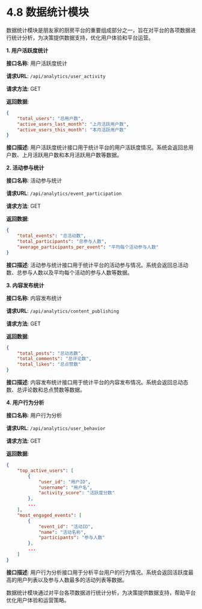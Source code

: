 # 4.8 数据统计模块

数据统计模块是朋友家的厨房平台的重要组成部分之一，旨在对平台的各项数据进行统计分析，为决策提供数据支持，优化用户体验和平台运营。

**1. 用户活跃度统计**

**接口名称**: 用户活跃度统计

**请求URL**: `/api/analytics/user_activity`

**请求方法**: GET

**返回数据**:

```json
{
    "total_users": "总用户数",
    "active_users_last_month": "上月活跃用户数",
    "active_users_this_month": "本月活跃用户数"
}
```

**接口描述**: 用户活跃度统计接口用于统计平台的用户活跃度情况。系统会返回总用户数、上月活跃用户数和本月活跃用户数等数据。

**2. 活动参与统计**

**接口名称**: 活动参与统计

**请求URL**: `/api/analytics/event_participation`

**请求方法**: GET

**返回数据**:

```json
{
    "total_events": "总活动数",
    "total_participants": "总参与人数",
    "average_participants_per_event": "平均每个活动参与人数"
}
```

**接口描述**: 活动参与统计接口用于统计平台的活动参与情况。系统会返回总活动数、总参与人数以及平均每个活动的参与人数等数据。

**3. 内容发布统计**

**接口名称**: 内容发布统计

**请求URL**: `/api/analytics/content_publishing`

**请求方法**: GET

**返回数据**:

```json
{
    "total_posts": "总动态数",
    "total_comments": "总评论数",
    "total_likes": "总点赞数"
}
```

**接口描述**: 内容发布统计接口用于统计平台的内容发布情况。系统会返回总动态数、总评论数和总点赞数等数据。

**4. 用户行为分析**

**接口名称**: 用户行为分析

**请求URL**: `/api/analytics/user_behavior`

**请求方法**: GET

**返回数据**:

```json
{
    "top_active_users": [
        {
            "user_id": "用户ID",
            "username": "用户名",
            "activity_score": "活跃度分数"
        },
        ...
    ],
    "most_engaged_events": [
        {
            "event_id": "活动ID",
            "name": "活动名称",
            "participants": "参与人数"
        },
        ...
    ]
}
```

**接口描述**: 用户行为分析接口用于分析平台用户的行为情况。系统会返回活跃度最高的用户列表以及参与人数最多的活动列表等数据。

数据统计模块通过对平台各项数据进行统计分析，为决策提供数据支持，帮助平台优化用户体验和运营策略。

